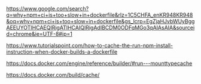 https://www.google.com/search?q=why+npm+ci+is+too+slow+in+dockerfile&rlz=1C5CHFA_enKR948KR948&oq=why+npm+ci+is+too+slow+in+dockerfile&gs_lcrp=EgZjaHJvbWUyBggAEEUYOTIHCAEQIRigATIHCAIQIRigAdIBCDM0ODFqMGo3qAIAsAIA&sourceid=chrome&ie=UTF-8#ip=1

https://www.tutorialspoint.com/how-to-cache-the-run-npm-install-instruction-when-docker-builds-a-dockerfile

https://docs.docker.com/engine/reference/builder/#run---mounttypecache

https://docs.docker.com/build/cache/